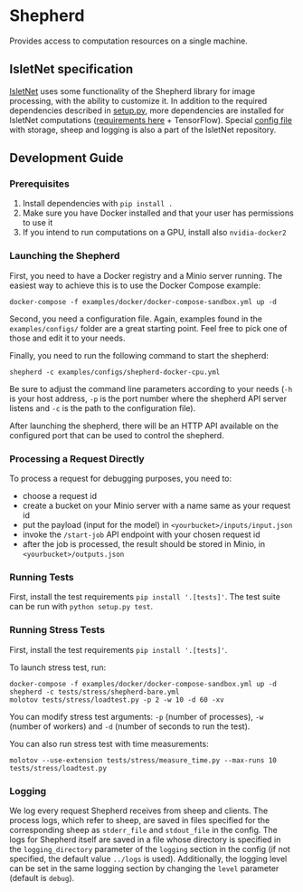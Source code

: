 # Shepherd

Provides access to computation resources on a single machine.

## IsletNet specification
[IsletNet](https://github.com/mild-blue/isletnet) uses some functionality of the 
Shepherd library for image processing, with the ability to customize it. 
In addition to the required dependencies described in [setup.py](setup.py), 
more dependencies are installed for IsletNet computations 
([requirements here](https://github.com/mild-blue/isletnet/blob/master/backend/shepherd/requirements.txt) + TensorFlow).
Special [config file](https://github.com/mild-blue/isletnet/blob/master/backend/shepherd/config.yaml) 
with storage, sheep and logging is also a part of the IsletNet repository.

## Development Guide

### Prerequisites

1. Install dependencies with `pip install .`
2. Make sure you have Docker installed and that your user has permissions to use 
   it
3. If you intend to run computations on a GPU, install also `nvidia-docker2`

### Launching the Shepherd

First, you need to have a Docker registry and a Minio server running. The 
easiest way to achieve this is to use the Docker Compose example:

```
docker-compose -f examples/docker/docker-compose-sandbox.yml up -d
```

Second, you need a configuration file. Again, examples found in the `examples/configs/` 
folder are a great starting point. Feel free to pick one of those and edit it to 
your needs.

Finally, you need to run the following command to start the shepherd:

```
shepherd -c examples/configs/shepherd-docker-cpu.yml
```

Be sure to adjust the command line parameters according to your needs (`-h` is 
your host address, `-p` is the port number where the shepherd API server listens 
and `-c` is the path to the configuration file).

After launching the shepherd, there will be an HTTP API available on the 
configured port that can be used to control the shepherd.

### Processing a Request Directly

To process a request for debugging purposes, you need to:

- choose a request id
- create a bucket on your Minio server with a name same as your request id
- put the payload (input for the model) in `<yourbucket>/inputs/input.json`
- invoke the `/start-job` API endpoint with your chosen request id
- after the job is processed, the result should be stored in Minio, in 
  `<yourbucket>/outputs.json`

### Running Tests

First, install the test requirements `pip install '.[tests]'`.
The test suite can be run with `python setup.py test`.

### Running Stress Tests

First, install the test requirements `pip install '.[tests]'`.

To launch stress test, run:
```
docker-compose -f examples/docker/docker-compose-sandbox.yml up -d
shepherd -c tests/stress/shepherd-bare.yml
molotov tests/stress/loadtest.py -p 2 -w 10 -d 60 -xv
```
You can modify stress test arguments: `-p` (number of processes), `-w` (number of workers) and 
`-d` (number of seconds to run the test).

You can also run stress test with time measurements:
```
molotov --use-extension tests/stress/measure_time.py --max-runs 10 tests/stress/loadtest.py
```

### Logging
We log every request Shepherd receives from sheep and clients. 
The process logs, which refer to sheep, are saved in files specified 
for the corresponding sheep as `stderr_file` and `stdout_file` in the config. 
The logs for Shepherd itself are saved in a file whose directory is specified in 
the `logging_directory` parameter of the `logging` section in the config 
(if not specified, the default value `../logs` is used). 
Additionally, the logging level can be set in the same logging 
section by changing the `level` parameter (default is `debug`).
